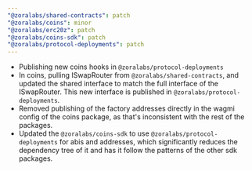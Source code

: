 ```yaml
---
"@zoralabs/shared-contracts": patch
"@zoralabs/coins": minor
"@zoralabs/erc20z": patch
"@zoralabs/coins-sdk": patch
"@zoralabs/protocol-deployments": patch
---
```


- Publishing new coins hooks in `@zoralabs/protocol-deployments`
- In coins, pulling ISwapRouter from `@zoralabs/shared-contracts`, and updated the shared interface to match the full interface of the ISwapRouter. This new interface is published in `@zoralabs/protocol-deployments`.
- Removed publishing of the factory addresses directly in the wagmi config of the coins package, as that's inconsistent with the rest of the packages.
- Updated the `@zoralabs/coins-sdk` to use `@zoralabs/protocol-deployments` for abis and addresses, which significantly reduces the dependency tree of it and has it follow the patterns of the other sdk packages.
